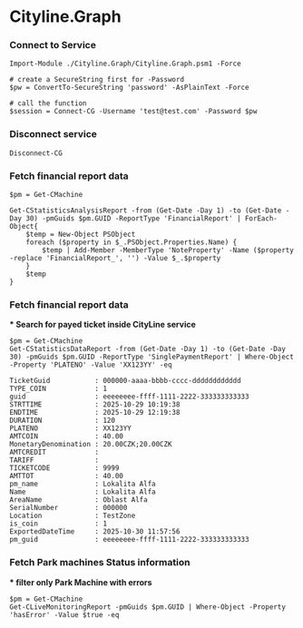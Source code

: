 # Cityline.Graph

### Connect to Service
```powersehll
Import-Module ./Cityline.Graph/Cityline.Graph.psm1 -Force

# create a SecureString first for -Password
$pw = ConvertTo-SecureString 'password' -AsPlainText -Force

# call the function
$session = Connect-CG -Username 'test@test.com' -Password $pw
```

### Disconnect service
```powersehll
Disconnect-CG
```

### Fetch financial report data
```powersehll
$pm = Get-CMachine

Get-CStatisticsAnalysisReport -from (Get-Date -Day 1) -to (Get-Date -Day 30) -pmGuids $pm.GUID -ReportType 'FinancialReport' | ForEach-Object{
    $temp = New-Object PSObject
    foreach ($property in $_.PSObject.Properties.Name) {
        $temp | Add-Member -MemberType 'NoteProperty' -Name ($property -replace 'FinancialReport_', '') -Value $_.$property
    }
    $temp
}
```

### Fetch financial report data
__* Search for payed ticket inside CityLine service__
```powersehll
$pm = Get-CMachine
Get-CStatisticsDataReport -from (Get-Date -Day 1) -to (Get-Date -Day 30) -pmGuids $pm.GUID -ReportType 'SinglePaymentReport' | Where-Object -Property 'PLATENO' -Value 'XX123YY' -eq
```
```powersehll
TicketGuid           : 000000-aaaa-bbbb-cccc-dddddddddddd
TYPE_COIN            : 1
guid                 : eeeeeeee-ffff-1111-2222-333333333333
STRTTIME             : 2025-10-29 10:19:38
ENDTIME              : 2025-10-29 12:19:38
DURATION             : 120
PLATENO              : XX123YY
AMTCOIN              : 40.00
MonetaryDenomination : 20.00CZK;20.00CZK
AMTCREDIT            : 
TARIFF               : 
TICKETCODE           : 9999
AMTTOT               : 40.00
pm_name              : Lokalita Alfa
Name                 : Lokalita Alfa
AreaName             : Oblast Alfa
SerialNumber         : 000000
Location             : TestZone
is_coin              : 1
ExportedDateTime     : 2025-10-30 11:57:56
pm_guid              : eeeeeeee-ffff-1111-2222-333333333333
```

### Fetch Park machines Status information
__* filter only Park Machine with errors__
```powersehll
$pm = Get-CMachine
Get-CLiveMonitoringReport -pmGuids $pm.GUID | Where-Object -Property 'hasError' -Value $true -eq
```